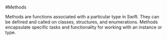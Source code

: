#Methods

Methods are functions associated with a particular type in Swift. They can be defined and called on classes, structures, and enumerations. Methods encapsulate specific tasks and functionality for working with an instance or type.
